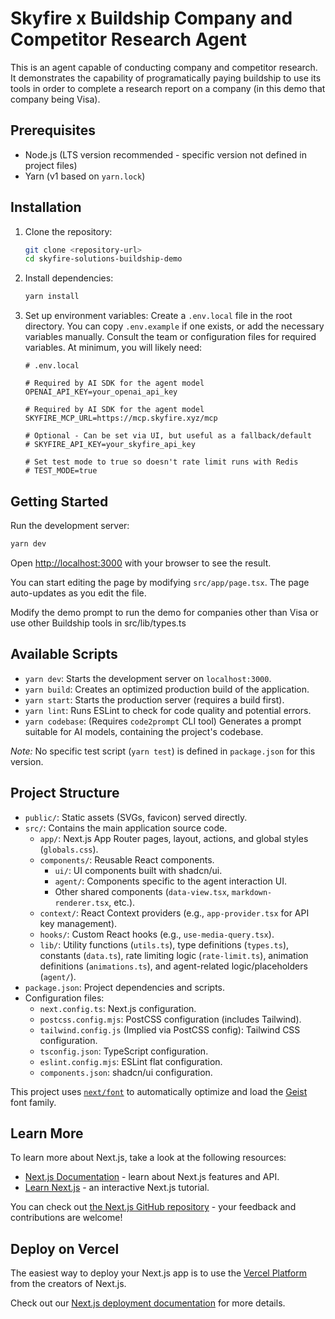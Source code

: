 # Skyfire x Buildship Company and Competitor Research Agent


This is an agent capable of conducting company and competitor research. It demonstrates the capability of programatically paying buildship to use its tools in order to complete a research report on a company (in this demo that company being Visa).

## Prerequisites

- Node.js (LTS version recommended - specific version not defined in project files)
- Yarn (v1 based on `yarn.lock`)

## Installation

1.  Clone the repository:
    ```bash
    git clone <repository-url>
    cd skyfire-solutions-buildship-demo
    ```
2.  Install dependencies:
    ```bash
    yarn install
    ```
3.  Set up environment variables:
    Create a `.env.local` file in the root directory. You can copy `.env.example` if one exists, or add the necessary variables manually. Consult the team or configuration files for required variables. At minimum, you will likely need:

    ```
    # .env.local

    # Required by AI SDK for the agent model
    OPENAI_API_KEY=your_openai_api_key

    # Required by AI SDK for the agent model
    SKYFIRE_MCP_URL=https://mcp.skyfire.xyz/mcp

    # Optional - Can be set via UI, but useful as a fallback/default
    # SKYFIRE_API_KEY=your_skyfire_api_key

    # Set test mode to true so doesn't rate limit runs with Redis
    # TEST_MODE=true
    ```

## Getting Started

Run the development server:

```bash
yarn dev
```

Open [http://localhost:3000](http://localhost:3000) with your browser to see the result.

You can start editing the page by modifying `src/app/page.tsx`. The page auto-updates as you edit the file.

Modify the demo prompt to run the demo for companies other than Visa or use other Buildship tools in src/lib/types.ts

## Available Scripts

- `yarn dev`: Starts the development server on `localhost:3000`.
- `yarn build`: Creates an optimized production build of the application.
- `yarn start`: Starts the production server (requires a build first).
- `yarn lint`: Runs ESLint to check for code quality and potential errors.
- `yarn codebase`: (Requires `code2prompt` CLI tool) Generates a prompt suitable for AI models, containing the project's codebase.

_Note:_ No specific test script (`yarn test`) is defined in `package.json` for this version.

## Project Structure

- `public/`: Static assets (SVGs, favicon) served directly.
- `src/`: Contains the main application source code.
  - `app/`: Next.js App Router pages, layout, actions, and global styles (`globals.css`).
  - `components/`: Reusable React components.
    - `ui/`: UI components built with shadcn/ui.
    - `agent/`: Components specific to the agent interaction UI.
    - Other shared components (`data-view.tsx`, `markdown-renderer.tsx`, etc.).
  - `context/`: React Context providers (e.g., `app-provider.tsx` for API key management).
  - `hooks/`: Custom React hooks (e.g., `use-media-query.tsx`).
  - `lib/`: Utility functions (`utils.ts`), type definitions (`types.ts`), constants (`data.ts`), rate limiting logic (`rate-limit.ts`), animation definitions (`animations.ts`), and agent-related logic/placeholders (`agent/`).
- `package.json`: Project dependencies and scripts.
- Configuration files:
  - `next.config.ts`: Next.js configuration.
  - `postcss.config.mjs`: PostCSS configuration (includes Tailwind).
  - `tailwind.config.js` (Implied via PostCSS config): Tailwind CSS configuration.
  - `tsconfig.json`: TypeScript configuration.
  - `eslint.config.mjs`: ESLint flat configuration.
  - `components.json`: shadcn/ui configuration.

This project uses [`next/font`](https://nextjs.org/docs/app/building-your-application/optimizing/fonts) to automatically optimize and load the [Geist](https://vercel.com/font) font family.

## Learn More

To learn more about Next.js, take a look at the following resources:

- [Next.js Documentation](https://nextjs.org/docs) - learn about Next.js features and API.
- [Learn Next.js](https://nextjs.org/learn) - an interactive Next.js tutorial.

You can check out [the Next.js GitHub repository](https://github.com/vercel/next.js) - your feedback and contributions are welcome!

## Deploy on Vercel

The easiest way to deploy your Next.js app is to use the [Vercel Platform](https://vercel.com/new?utm_medium=default-template&filter=next.js&utm_source=create-next-app&utm_campaign=create-next-app-readme) from the creators of Next.js.

Check out our [Next.js deployment documentation](https://nextjs.org/docs/app/building-your-application/deploying) for more details.
